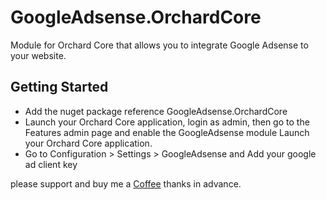 # GoogleAdsense.OrchardCore
Module for Orchard Core that allows you to  integrate Google Adsense to your website.

## Getting Started
- Add the nuget package reference GoogleAdsense.OrchardCore
- Launch your Orchard Core application, login as admin, then go to the Features admin page and enable the GoogleAdsense module Launch your Orchard Core application.
- Go to Configuration > Settings > GoogleAdsense  and Add your google ad client key

please support and  buy me a [Coffee](https://www.buymeacoffee.com/nicolasmaluleke) thanks in advance.

